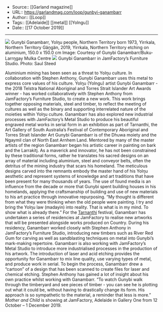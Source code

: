 ﻿
  * Source:: [[Garland magazine]]
  * URL:: https://garlandmag.com/loop/gunbyi-ganambarr
  * Author:: [[Loop]]
  * Tags:: [[Adelaide]] [[metal]] [[Yolngu]]
  * Date:: [[17 October 2019]]


* * *
[![](https://garlandmag.com/wp-content/uploads/2019/10/Gunbyi-04.jpg)](https://garlandmag.com/wp-content/uploads/2019/10/Gunbyi-04.jpg)
     Gunybi Ganambarr, Yolŋu people, Northern Territory born 1973, Yirrkala, Northern Territory Gäṉgän, 2019, Yirrkala, Northern Territory etching on aluminium, 150.0 x 150.0 cm Image: Courtesy of Gunybi Ganambarr/Buku-Larrŋgay Mulka Centre
[![](https://garlandmag.com/wp-content/uploads/2019/10/20190501-Gunybi-Ganambarr-SRGB-2000px-Photo-Saul-Steed-0Z2Y3416-1024x711.jpg)](https://garlandmag.com/wp-content/uploads/2019/10/20190501-Gunybi-Ganambarr-SRGB-2000px-Photo-Saul-Steed-0Z2Y3416.jpg)
     Gunybi Ganambarr in JamFactory’s Furniture Studio. Photo: Saul Steed
  

Aluminium mining has been seen as a threat to Yolŋu culture. In collaboration with Stephen Anthony, Gunybi Ganambarr uses this metal to express core values of his culture.
Yolŋu (Yolngu) artist Gunybi Ganambarr - the 2018 Telstra National Aboriginal and Torres Strait Islander Art Awards winner - has worked collaboratively with Stephen Anthony from JamFactory’s Furniture Studio, to create a new work. This work brings together opposing materials, steel and timber, to reflect the meeting of cultures as well as the binary and supporting interrelated nature of the moieties within Yolŋu culture. Ganambarr has also explored new industrial processes with JamFactory’s Metal Studio to produce his beautiful engraved metal works in serial form in an exhibition as part of Tarnanthi, the Art Gallery of South Australia’s Festival of Contemporary Aboriginal and Torres Strait Islander Art
Gunybi Ganambarr is of the Dhuwa moiety and the Ngaymil clan of North East Arnhem Land. Mentored by many of the master artists of the region Ganambarr began his artistic career in painting on bark and the Larrakitj. As a maverick and innovator, he has not been constrained by these traditional forms, rather he translates his sacred designs on an array of material including aluminium, steel and conveyor belts, often the detritus of the mining industry that scars his homeland.
The meticulous designs carved into the remnants embody the master hand of his Yolŋu aesthetic and represent systems of knowledge and art traditions that have been present for many thousands of years. The use of found media is an influence from the decade or more that Gunybi spent building houses in his homelands, applying the craftsmanship of building and use of new materials to his art practice through innovative repurposing.
“My thought is different from what they were thinking when the old people were painting. I try and bring the Yolŋu law (madayin) into reality. That is what is in my mind. To show what is already there.”
For the [Tarnanthi](https://www.agsa.sa.gov.au/whats-on/tarnanthi/) festival, Ganambarr has undertaken a series of residencies at JamFactory to realise new artworks that will be presented alongside works produced on Country. During his residency, Ganambarr worked closely with Stephen Anthony in JamFactory’s Furniture Studio, introducing new timbers such as River Red Gum for carving as well as sandblasting techniques on metal into Gunybi’s mark-making repertoire. Ganambarr is also working with JamFactory’s Metal Studio to introduce more industrialised processes in the production of his artwork. The introduction of laser and acid etching provides the opportunity for Ganambarr to mix line quality, use varying types of metal, and produce work in serial. To begin the process, Ganambarr drew a “cartoon” of a design that has been scanned to create files for laser and chemical etching.
Stephen Anthony has gained a lot of insight about his own practice whilst working with Ganambarr. “To watch Gunybi walk through the timberyard and see pieces of timber - you can see he is plotting out what it could be, without having to drastically change its form. His approach is so sympathetic to the material, a reminder that less is more.”
 _Mother and Child_ is showing at JamFactory, Adelaide in Gallery One from 12 October – 1 December 2019.
